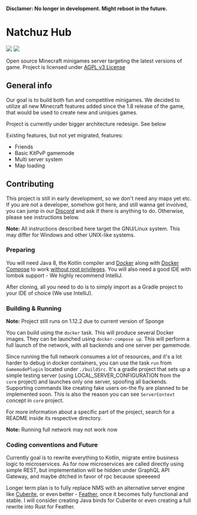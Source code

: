 **Disclamer: No longer in development. Might reboot in the future.**

# Natchuz Hub

![](https://github.com/Natchuz-Hub/Natchuz-Hub/workflows/Build%20CI/badge.svg)
![](https://img.shields.io/badge/minecraft%20version-1.12.2-brightgreen)

Open source Minecraft minigames server targeting the latest versions of game.
Project is licensed under [AGPL v3 License](https://tldrlegal.com/license/gnu-affero-general-public-license-v3-(agpl-3.0))

## General info

Our goal is to build both fun and competitive minigames.
We decided to utilize all new Minecraft features added since the 1.8 release of the game, 
that would be used to create new and uniques games.

Project is currently under bigger architecture redesign. See below

Existing features, but not yet migrated, features:
- Friends
- Basic KitPvP gamemode
- Multi server system
- Map loading

## Contributing

This project is still in early development, so we don't need any maps yet etc. 
If you are not a developer, somehow got here, 
and still wanna get involved, you can jump in our [Discord]
and ask if there is anything to do.
Otherwise, please see instructions below.

**Note:** All instructions described here target the GNU/Linux system. 
This may differ for Windows and other UNIX-like systems.

### Preparing

You will need Java 8, the Kotlin compiler and [Docker] along with [Docker Compose] 
to work [without root privileges](https://docs.docker.com/engine/install/linux-postinstall/#manage-docker-as-a-non-root-user).
You will also need a good IDE with lombok support - We highly recommend IntelliJ.

After cloning, all you need to do is to simply import as a Gradle project to your IDE of choice (We use IntelliJ).

### Building & Running

**Note:** Project still runs on 1.12.2 due to current version of Sponge

You can build using the ``docker`` task. This will produce several Docker images.
They can be launched using ``docker-compose up``. This will perform a full launch of the network, 
with all backends and one server per gamemode.

Since running the full network consumes a lot of resources, and it's a lot harder to debug in docker containers,
you can use the task ``run`` from ``GamemodePlugin`` located under ``./buildSrc``. 
It's a gradle project that sets up a simple testing server (using LOCAL_SERVER_CONFIGURATION from the ``core`` project) 
and launches only one server, spoofing all backends. Supporting commands like creating fake users on-the fly are planned 
to be implemented soon. This is also the reason you can see ``ServerContext`` concept in ``core`` project.

For more information about a specific part of the project, search for a README inside its respective directory.  

**Note:** Running full network may not work now  

### Coding conventions and Future

Currently goal is to rewrite everything to Kotlin, migrate entire business logic to microservices.
As for now microservices are called directly using simple REST, but implementation will be hidden under GraphQL API Gateway,
and maybe ditched in favor of rpc because speeeeed

Longer term plan is to fully replace NMS with an alternative server engine like [Cuberite], 
or even better - [Feather], once it becomes fully functional and stable.
I will consider creating Java binds for Cuberite or even creating a full rewrite into Rust for Feather.

[Docker]: https://docs.docker.com/get-docker/
[Discord]: https://discord.gg/tyzbDfM
[Docker Compose]: https://docs.docker.com/compose/install/
[Cuberite]: https://github.com/cuberite/cuberite
[Feather]: https://github.com/feather-rs/feather
